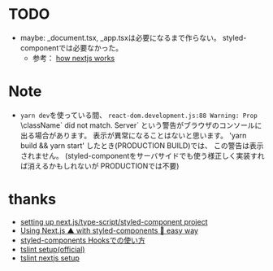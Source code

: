 # TODO

- maybe: _document.tsx, _app.tsxは必要になるまで作らない。 styled-componentでは必要なかった。
    - 参考： [how nextjs works](https://jsramblings.com/server-side-rendered-styled-components-with-nextjs/)

# Note

- `yarn dev`を使っている間、 
`react-dom.development.js:88 Warning: Prop `\className\` did not match. Server` 
という警告がブラウザのコンソールに出る場合があります。
表示が異常になることはないと思います。 
'yarn build && yarn start' したとき(PRODUCTION BUILD)では、
この警告は表示されません。  (styled-componentをサーバサイドでも使う様正しく実装すれば消えるかもしれないが PRODUCTIONでは不要)


# thanks
- [setting up next.js/type-script/styled-component project](https://future-architect.github.io/typescript-guide/reactenv.html)
- [Using Next.js ▲ with styled-components 💅 easy way](https://frontendmantra.com/using-next-js-with-styled-components-easy-way/)
- [styled-components Hooksでの使い方](https://material-ui.com/styles/basics/)
- [tslint setup(official)](https://palantir.github.io/tslint/usage/cli/)
- [tslint nextjs setup](https://dev.to/oahehc/how-to-config-react-project-with-next-js-typescript-tslint-and-jest-11l0)


